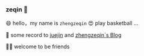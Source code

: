 ### zeqin 👋

😄 hello，my name is `zhengzeqin`
😍 play basketball ...

📖 some record to [juejin](https://juejin.cn/user/1838039172396280/posts) and [zhengzeqin`s Blog](https://zhengzeqin.netlify.app/) 

👏🏻 welcome to be friends
<!--
| <a href="https://github.com/zeqinjie"><img align="center" src="https://github-readme-stats.vercel.app/api?username=zeqinjie&show_icons=true&include_all_commits=true&theme=buefy&hide_border=true" alt="zeqinjie's github stats" /></a> | <a href="https://github.com/zeqinjie"><img align="center" src="https://github-readme-stats.vercel.app/api/top-langs/?username=zeqinjie&layout=compact&theme=buefy&hide_border=true" /></a> |
| ------------- | ------------- |
-->





